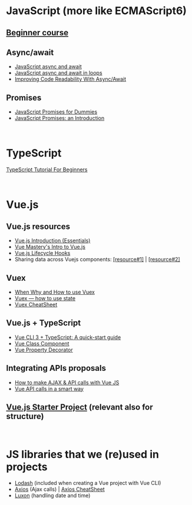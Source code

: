 # JavaScript (more like ECMAScript6)

## [Beginner course](https://www.youtube.com/watch?v=W6NZfCO5SIk)

## Async/await
- [JavaScript async and await](https://zellwk.com/blog/async-await/)
- [JavaScript async and await in loops](https://zellwk.com/blog/async-await-in-loops/)
- [Improving Code Readability With Async/Await](https://benmccormick.org/2019/01/28/readable-async)

## Promises
- [JavaScript Promises for Dummies](https://scotch.io/tutorials/javascript-promises-for-dummies)
- [JavaScript Promises: an Introduction](https://developers.google.com/web/fundamentals/primers/promises)
<!----><br/>





# TypeScript
[TypeScript Tutorial For Beginners](https://www.valentinog.com/blog/typescript/)
<!----><br/>





# Vue.js

## Vue.js resources
- [Vue.js Introduction (Essentials)](https://vuejs.org/v2/guide/)
- [Vue Mastery's Intro to Vue.js](https://www.vuemastery.com/courses/intro-to-vue-js/vue-instance/)
- [Vue.js Lifecycle Hooks](https://vuejs.org/v2/guide/instance.html#Instance-Lifecycle-Hooks)
- Sharing data across Vuejs components:
[[resource#1]](http://andreybleme.com/2018-01-07/sharing-data-across-vuejs-components/) |
[[resource#2]](https://dev.to/alexmourer/sharing-data-between-components-invuejs-48me)

## Vuex
- [When Why and How to use Vuex](https://dev.to/napoleon039/when-why-and-how-to-use-vuex-9fl)
- [Vuex — how to use state](https://medium.com/js-dojo/vuex-2638ba4b1d76)
- [Vuex CheatSheet](https://vuejs-tips.github.io/vuex-cheatsheet/)

## Vue.js + TypeScript
- [Vue CLI 3 + TypeScript: A quick-start guide](https://medium.com/@karl.lee/vue-cli-3-typescript-a-quick-start-guide-324a18859485)
- [Vue Class Component](https://github.com/vuejs/vue-class-component)
- [Vue Property Decorator](https://github.com/kaorun343/vue-property-decorator)

## Integrating APIs proposals
- [How to make AJAX & API calls with Vue JS](https://itnext.io/anyway-heres-how-to-do-ajax-api-calls-with-vue-js-e71e57d5cf12)
- [Vue API calls in a smart way](https://medium.com/canariasjs/vue-api-calls-in-a-smart-way-8d521812c322)

## [Vue.js Starter Project](https://github.com/cristian-frumusanu/vue-starter) (relevant also for structure)
<!----><br/>





# JS libraries that we (re)used in projects
- [Lodash](https://lodash.com/) (included when creating a Vue project with Vue CLI)
- [Axios](https://github.com/axios/axios) (Ajax calls) | [Axios CheatSheet](https://kapeli.com/cheat_sheets/Axios.docset/Contents/Resources/Documents/index)
- [Luxon](https://moment.github.io/luxon/) (handling date and time)